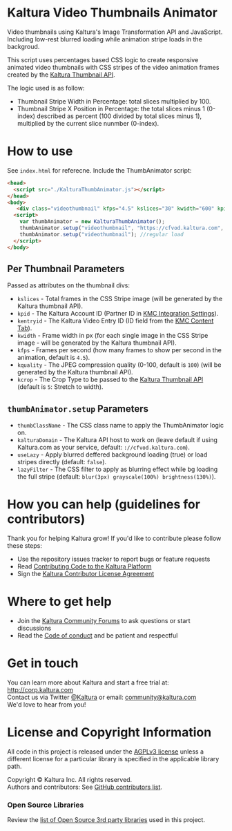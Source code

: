 # Kaltura Video Thumbnails Animator
Video thumbnails using Kaltura's Image Transformation API and JavaScript. Including low-rest blurred loading while animation stripe loads in the backgroud.

This script uses percentages based CSS logic to create responsive animated video thumbnails with CSS stripes of the video animation frames created by the [Kaltura Thumbnail API](https://developer.kaltura.com/api-docs/Engage_and_Publish/kaltura-thumbnail-api.html/).  

The logic used is as follow:
* Thumbnail Stripe Width in Percentage: total slices multiplied by 100. 
* Thumbnail Stripe X Position in Percentage: the total slices minus 1 (0-index) described as percent (100 divided by total slices minus 1), multiplied by the current slice nunmber (0-index). 

# How to use
See `index.html` for referecne.
Include the ThumbAnimator script:
```html
<head>
  <script src="./KalturaThumbAnimator.js"></script>
</head>
<body>
   <div class="videothumbnail" kfps="4.5" kslices="30" kwidth="600" kpid="2421271" kentryid="1_fjqtp7ki" kquality="75" kcrop="2"></div>
  <script>
    var thumbAnimator = new KalturaThumbAnimator();
    thumbAnimator.setup("videothumbnail", "https://cfvod.kaltura.com", true); //use blurred deffered loading
    thumbAnimator.setup("videothumbnail"); //regular load
  </script>
</body>
```

## Per Thumbnail Parameters
Passed as attributes on the thumbnail divs:
* `kslices` - Total frames in the CSS Stripe image (will be generated by the Kaltura thumbnail API).
* `kpid` - The Kaltura Account ID (Partner ID in [KMC Integration Settings](https://kmc.kaltura.com/index.php/kmcng/settings/integrationSettings)).
* `kentryid` - The Kaltura Video Entry ID (ID field from the [KMC Content Tab](https://kmc.kaltura.com/index.php/kmcng/content/entries/list)).
* `kwidth` - Frame width in px (for each single image in the CSS Stripe image - will be generated by the Kaltura thumbnail API).
* `kfps` - Frames per second (how many frames to show per second in the animation, default is `4.5`).
* `kquality` - The JPEG compression quality (0-100, default is `100`) (will be generated by the Kaltura thumbnail API).
* `kcrop` - The Crop Type to be passed to the [Kaltura Thumbnail API](https://developer.kaltura.com/api-docs/Engage_and_Publish/kaltura-thumbnail-api.html/) (default is `5`: Stretch to width).

## `thumbAnimator.setup` Parameters
* `thumbClassName` - The CSS class name to apply the ThumbAnimator logic on. 
* `kalturaDomain` - The Kaltura API host to work on (leave default if using Kaltura.com as your service, default: `://cfvod.kaltura.com`).
* `useLazy` - Apply blurred deffered background loading (true) or load stripes directly (default: `false`).
* `lazyFilter` - The CSS filter to apply as blurring effect while bg loading the full stripe (default: `blur(3px) grayscale(100%) brightness(130%)`).

# How you can help (guidelines for contributors) 
Thank you for helping Kaltura grow! If you'd like to contribute please follow these steps:
* Use the repository issues tracker to report bugs or feature requests
* Read [Contributing Code to the Kaltura Platform](https://github.com/kaltura/platform-install-packages/blob/master/doc/Contributing-to-the-Kaltura-Platform.md)
* Sign the [Kaltura Contributor License Agreement](https://agentcontribs.kaltura.org/)

# Where to get help
* Join the [Kaltura Community Forums](https://forum.kaltura.org/) to ask questions or start discussions
* Read the [Code of conduct](https://forum.kaltura.org/faq) and be patient and respectful

# Get in touch
You can learn more about Kaltura and start a free trial at: http://corp.kaltura.com    
Contact us via Twitter [@Kaltura](https://twitter.com/Kaltura) or email: community@kaltura.com  
We'd love to hear from you!

# License and Copyright Information
All code in this project is released under the [AGPLv3 license](http://www.gnu.org/licenses/agpl-3.0.html) unless a different license for a particular library is specified in the applicable library path.   

Copyright © Kaltura Inc. All rights reserved.   
Authors and contributors: See [GitHub contributors list](https://github.com/kaltura/YOURREPONAME/graphs/contributors).  

### Open Source Libraries
Review the [list of Open Source 3rd party libraries](open-source-libraries.md) used in this project.
